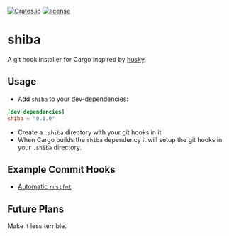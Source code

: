 [![Crates.io](https://img.shields.io/crates/v/shiba.svg?style=flat-square)](https://crates.io/crates/shiba)
[![license](https://img.shields.io/github/license/mashape/apistatus.svg?style=flat-square)](https://opensource.org/licenses/MIT)

# shiba #
A git hook installer for Cargo inspired by [husky](https://github.com/typicode/husky).

## Usage ##
* Add `shiba` to your dev-dependencies:
```toml
[dev-dependencies]
shiba = "0.1.0"
```
* Create a `.shiba` directory with your git hooks in it
* When Cargo builds the `shiba` dependency it will setup the git hooks in your `.shiba` directory.

## Example Commit Hooks ##
* [Automatic `rustfmt`](.shiba/pre-commit)

## Future Plans ##
Make it less terrible.
